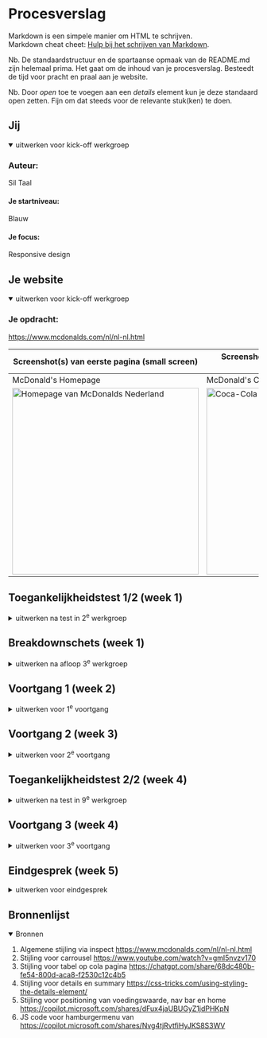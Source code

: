 # Procesverslag
Markdown is een simpele manier om HTML te schrijven.  
Markdown cheat cheet: [Hulp bij het schrijven van Markdown](https://github.com/adam-p/markdown-here/wiki/Markdown-Cheatsheet).

Nb. De standaardstructuur en de spartaanse opmaak van de README.md zijn helemaal prima. Het gaat om de inhoud van je procesverslag. Besteedt de tijd voor pracht en praal aan je website.

Nb. Door *open* toe te voegen aan een *details* element kun je deze standaard open zetten. Fijn om dat steeds voor de relevante stuk(ken) te doen.





## Jij

<details open>
  <summary>uitwerken voor kick-off werkgroep</summary>

  ### Auteur:
  Sil Taal

  #### Je startniveau:
  Blauw

  #### Je focus:
  Responsive design
 
</details>





## Je website

<details open>
  <summary>uitwerken voor kick-off werkgroep</summary>

  ### Je opdracht:
  https://www.mcdonalds.com/nl/nl-nl.html 

  | Screenshot(s) van eerste pagina (small screen) | Screenshot(s) van tweede pagina (small screen) |
  | ---            | ---                |
  | McDonald's Homepage | McDonald's Coca-Cola |
  | <img src="readme-images/mcd-homepage.png" width="375px" alt="Homepage van McDonalds Nederland"> | <img src="readme-images/mcd-cocacola.png" width="375px" alt="Coca-Cola pagina van McDonalds Nederland"> |
</details>



## Toegankelijkheidstest 1/2 (week 1)

<details>
  <summary>uitwerken na test in 2<sup>e</sup> werkgroep</summary>

  ### Bevindingen
  Voor deze test heb ik de officiële website getest van McDonald's Nederland.

  1. De homepage heeft geen h1 waardoor het voor de (luisterende) gebruiker niet duidelijk is waar de website over gaat. Alle andere pagina's hebben daarentegen wel een h1.
  2. De afbeeldingen van alle items op het menu hebben geen alt-tekst. De gebruiker hoort dan alleen maar "Unlabelled Image".
  3. Veel onnodige div's in de html code
  4. De teksten zijn duidelijk te begrijpen en je kan makkelijk navigeren door de website met de voiceover.

  ### WCAG checklist

  | WCAG checklist     | yes/no         |
  | ---            | ---                |
  | Use plain language and avoid figures of speech idioms, and complicated metaphors | yes |
  | Make sure that button, a (links), and label (in forms) content is unique and descriptive | yes |
  | Validate your HTML | no |
  | Use a lang attribute on the html element | yes |
  | Provide a unique title for each page | yes |
  | Ensure that viewport zoom is not disabled | yes |
  | make sure there is a visible focus style for interactive elements that are navigated to via keyboard input | yes |
  | Check to see that keyboard focus order matches the visual layout | yes |
  | Check that the site can be rotated to any orientation | yes |
  | Remove horizontal scrolling | yes |
  | Ensure that button and link icons can be activated with ease | yes |
  | Ensure sufficient space between interactive items in order to provide a scroll area | yes |
  | Use heading elements to introduce content | yes |
  | Use only one h1 elemet per page or view | yes |
  | Heading elements should be written in a logical sequence | no |
  | Don't skip heading levels | no |
  | Use list elements for list content | yes |
  | Make sure that all img elements have an alt attribute | no |
  | Make sure that decorative images use null alt attribute values | yes |
  | Provide a text alternative for complex images such as charts, graphs and maps | no |
  | For images contaning text, make sure the alt description includes the image's text | yes |
  | Make sure that media does not autoplay | yes |
  | Check to see that all media can be paused | yes |
  | Video - Confirm the presence of catiopns | yes |
  | Audio - Confirm that transcripts are available | yes |
  | Use the a element for links | yes |
  | Ensure that links are recognizable as links | yes |
  | Ensure that controls have :focus states | yes |
  | Use the button element for buttons | yes |
  | Provide a skip link and make sure that it is visible when focused | yes |
  | Identify links that open in a new tab or window | yes |
  | Check if dark and light mode are supported | no |
  | Check if high-contrast mode is supported | no |
  | Increase text size to 200% | no |
  | Make sure color isn't the only way information is conveyed | yes |
  | Ensure animations are subtle and do not flash too much | yes |
  | Provide a mechanism to pause background video | yes |
  | Make sure all animations obeys teh prefers-reduced-motion media query | yes |
  | Check the contrast for all normal-sized text | yes |
  | Check teh contrast for all large-sized text  | yes |
  | Check the contrast for all icons | yes |
  | Check text that overlaps images or videos | yes |
  | Check custon ::selection colors | yes |

 - 8x no  
 - 35x yes
</details>



## Breakdownschets (week 1)

<details>
  <summary>uitwerken na afloop 3<sup>e</sup> werkgroep</summary>

  | Breakdownschets van eerste pagina (small screen) | Breakdownschets van tweede pagina (small screen) |
  | ---            | ---                |
  | Mcdonald's Homepage | McDonald's Coca-Cola |
  | <img src="readme-images/breakdown-homepage-smallscreen.jpg" width="375px" alt="breakdown van de mcdonalds nederland homepage in smallscreen formaat"> | <img src="readme-images/breakdown-cocacola-smallscreen.jpg" width="375px" alt="breakdown van de mcdonalds nederland cocacola menu item in smallscreen formaat"> |
</details>



## Voortgang 1 (week 2)

<details>
  <summary>uitwerken voor 1<sup>e</sup> voortgang</summary>

  ### Stand van zaken
  HTML code voor eerste pagina is geschreven.

  ### Verslag van meeting
  hier na afloop snel de uitkomsten van de meeting vastleggen

  - Sommige <button>buttons</button> veranderen in <a>a'tjes</a>
  - Carrousel verwerken in een ul li
  - summary details gebruiken voor footer
</details>





## Voortgang 2 (week 3)

<details>
  <summary>uitwerken voor 2<sup>e</sup> voortgang</summary>

  ### Stand van zaken
  Hamburgermenu met summary details gefixt en begonnen met stijling voor eerste pagina.

  ### Verslag van meeting
  hier na afloop snel de uitkomsten van de meeting vastleggen

  - Het is handiger om hamburgermenu te maken met JavaScript
  - Custom properties voor kleuren
  - @media query gebruiken voor responsiveness en light/dark mode
</details>





## Toegankelijkheidstest 2/2 (week 4)

<details>
  <summary>uitwerken na test in 9<sup>e</sup> werkgroep</summary>

  ### Bevindingen
  Voor deze test heb ik mijn eigen website getest.

  ### WCAG checklist

  | WCAG checklist     | yes/no         |
  | ---            | ---                |
  | Use plain language and avoid figures of speech idioms, and complicated metaphors | yes |
  | Make sure that button, a (links), and label (in forms) content is unique and descriptive | yes |
  | Validate your HTML | yes |
  | Use a lang attribute on the html element | yes |
  | Provide a unique title for each page | yes |
  | Ensure that viewport zoom is not disabled | yes |
  | make sure there is a visible focus style for interactive elements that are navigated to via keyboard input | yes |
  | Check to see that keyboard focus order matches the visual layout | yes |
  | Check that the site can be rotated to any orientation | yes |
  | Remove horizontal scrolling | yes |
  | Ensure that button and link icons can be activated with ease | yes |
  | Ensure sufficient space between interactive items in order to provide a scroll area | yes |
  | Use heading elements to introduce content | yes |
  | Use only one h1 elemet per page or view | yes |
  | Heading elements should be written in a logical sequence | yes |
  | Don't skip heading levels | yes |
  | Use list elements for list content | yes |
  | Make sure that all img elements have an alt attribute | yes |
  | Make sure that decorative images use null alt attribute values | yes |
  | Provide a text alternative for complex images such as charts, graphs and maps | yes |
  | For images contaning text, make sure the alt description includes the image's text | yes |
  | Make sure that media does not autoplay | yes |
  | Check to see that all media can be paused | yes |
  | Video - Confirm the presence of catiopns | yes |
  | Audio - Confirm that transcripts are available | yes |
  | Use the a element for links | yes |
  | Ensure that links are recognizable as links | yes |
  | Ensure that controls have :focus states | no |
  | Use the button element for buttons | yes |
  | Provide a skip link and make sure that it is visible when focused | no |
  | Identify links that open in a new tab or window | yes |
  | Check if dark and light mode are supported | yes |
  | Check if high-contrast mode is supported | no |
  | Increase text size to 200% | no |
  | Make sure color isn't the only way information is conveyed | yes |
  | Ensure animations are subtle and do not flash too much | yes |
  | Provide a mechanism to pause background video | yes |
  | Make sure all animations obeys teh prefers-reduced-motion media query | yes |
  | Check the contrast for all normal-sized text | yes |
  | Check teh contrast for all large-sized text  | yes |
  | Check the contrast for all icons | yes |
  | Check text that overlaps images or videos | yes |
  | Check custon ::selection colors | yes |

 - 4x no  
 - 39x yes
</details>





## Voortgang 3 (week 4)

<details>
  <summary>uitwerken voor 3<sup>e</sup> voortgang</summary>

  ### Stand van zaken
  Niet aanwezig bij voortang wegens ziek, wel via Teams de docent bericht.

  ### Verslag van meeting
  hier na afloop snel de uitkomsten van de meeting vastleggen

  - Readme bijwerken
  - Op regel 89 van index onnodige article, die moet weg.
  - Passende titel toevoegen in de head
</details>





## Eindgesprek (week 5)

<details>
  <summary>uitwerken voor eindgesprek</summary>

  ### Je uitkomst - karakteristiek screenshots:
  | Light mode | Dark mode |
  | ---            | ---                |
  | Homepage op desktop formaat | Homepage op Desktop formaat |
  | <img src="readme-images/home-desktop-light.png" width="375px" alt="Mijn uitwerking van de homepage op desktop formaat in light mode"> | <img src="readme-images/home-desktop-dark.png" width="375px" alt="Mijn uitwerking van de homepage op desktop formaat in dark mode"> | 
  | <img src="readme-images/home-tabletphone-light.png" width="375px" alt="Mijn uitwerking van de homepage op tablet en phone formaat in light mode"> | <img src="readme-images/home-tabletphone-dark.png" width="375px" alt="Mijn uitwerking van de homepage op tablet en phone formaat in dark mode"> |
  | Cola op tablet en phone formaat | Cola op tablet en phone formaat |
  | <img src="readme-images/cola-desktop-light.png" width="375px" alt="Mijn uitwerking van de cola pagina op desktop formaat in light mode"> | <img src="readme-images/cola-desktop-dark.png" width="375px" alt="Mijn uitwerking van de cola pagina op desktop formaat in dark mode"> |
  | <img src="readme-images/cola-tabletphone-light.png" width="375px" alt="Mijn uitwerking van de cola pagina op tablet en phone formaat in light mode"> | <img src="readme-images/cola-tabletphone-dark.png" width="375px" alt="Mijn uitwerking van de cola pagina op tablet en phone formaat in dark mode"> |

  ### Dit ging goed/Heb ik geleerd: 
  |  | Wat heb ik geleerd | Screenshot |
  | --- | --- | --- |
  | 1 | Ik heb geleerd hoe je met display: grid; elementen kan stijlen | <img src="readme-images/grid.png" width="375px" alt="css styling met display grid"> |
  | 2 | Ik heb geleerd hoe je met HTML elementen een tabel kan maken | <img src="readme-images/tabel.png" width="375px" alt="table element in HTML"> |
  | 3 | Ik heb geleerd hoe je met HTML elementen een uitklapbare sectie kan maken | <img src="readme-images/details.png" width="375px" alt="summary en details elementen in HTML"> |
  | 4 | Ik heb geleerd hoe je met nieuwe CSS pseudo classes en elementen kan werken | <img src="readme-images/pseudo.png" width="375px" alt="pseudo classes en elementen in css"> |
  | 5 | Ik heb geleerd hoe je met custom properties kleur kan aanpassen | <img src="readme-images/custom-properties.png" width="375px" alt="custom properties in css"> |
  | 6 | Ik heb geleerd hoe je met een media query responsiveness kan maken | <img src="readme-images/responsiveness.png" width="375px" alt="media query in css voor responsiveness"> |
  | 7 | Ik heb geleerd hoe je met een media query dark/light mode kan maken | <img src="readme-images/dark.png" width="375px" alt="media query in css voor dark mode"> |
  | 8 | Ik heb geleerd dat je met "nth-of-type()" of "first/last-of-type" bepaalde elementen kan selecteren voor stijling | <img src="readme-images/nth.png" width="375px" alt="stijling in css met first en last-of-type"> |
  | 9 | Ik heb geleerd hoe je met JavaScript een hamburgermenu kan maken | <img src="readme-images/JS.png" width="375px" alt="JavaScript met code voor hamburgermenu"> |

  ### Dit was lastig/Is niet gelukt:
  |  | Wat niet gelukt is | Screenshot |
  | --- | --- | --- |
  | 1 | Het is niet gelukt om de footer anders te stijlen op desktop formaat | <img src="readme-images/footer.png" width="375px" alt="footer van mijn website"> |
  | 2 | Het is niet gelukt om de carrousel op desktop formaat 1 op 1 na te maken van de officiële site van McDonalds Nederland | <img src="readme-images/carrousel.png" width="375px" alt="carrousel van mijn website"> |
</details>





## Bronnenlijst

<details open>
  <summary>Bronnen</summary>

  1. Algemene stijling via inspect https://www.mcdonalds.com/nl/nl-nl.html
  1. Stijling voor carrousel https://www.youtube.com/watch?v=gmI5nvzv170
  2. Stijling voor tabel op cola pagina https://chatgpt.com/share/68dc480b-fe54-800d-aca8-f2530c12c4b5 
  3. Stijling voor details en summary https://css-tricks.com/using-styling-the-details-element/ 
  4. Stijling voor positioning van voedingswaarde, nav bar en home https://copilot.microsoft.com/shares/dFux4jaUBUGyZ1jdPHKpN 
  5. JS code voor hamburgermenu van https://copilot.microsoft.com/shares/Nvg4tjRvtfiHyJKS8S3WV 
</details>